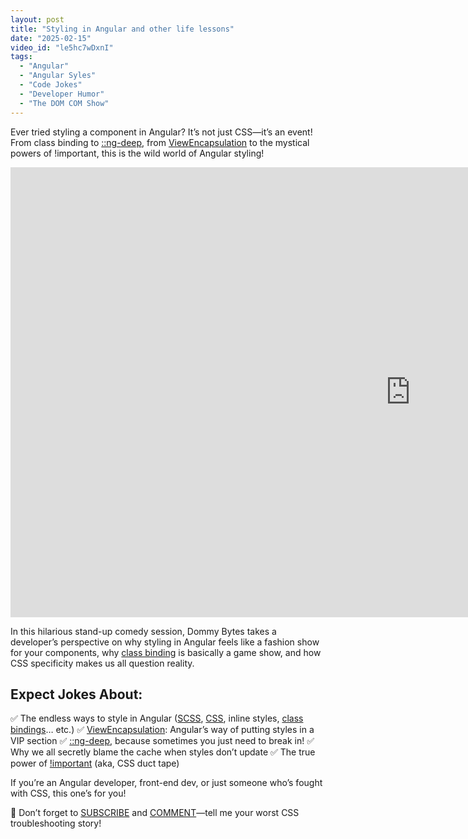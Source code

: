 ```yaml
---
layout: post
title: "Styling in Angular and other life lessons"
date: "2025-02-15"
video_id: "le5hc7wDxnI"
tags: 
  - "Angular"
  - "Angular Syles"
  - "Code Jokes"
  - "Developer Humor"
  - "The DOM COM Show"
---
```


<p class="intro"><span class="dropcap">E</span>ver tried styling a component in Angular? It’s not just CSS—it’s an event! From class binding to <a href="https://angular.dev/guide/components/styling#ng-deep">::ng-deep</a>, from <a href="https://angular.dev/guide/components/styling#style-scoping">ViewEncapsulation</a> to the mystical powers of !important, this is the wild world of Angular styling!</p>

<iframe width="1280" height="720" src="https://www.youtube.com/embed/le5hc7wDxnI" title="" frameborder="0" allow="accelerometer; autoplay; clipboard-write; encrypted-media; gyroscope; picture-in-picture; web-share" allowfullscreen></iframe>

In this hilarious stand-up comedy session, Dommy Bytes takes a developer’s perspective on why styling in Angular feels like a fashion show for your components, why [class binding](https://angular.dev/guide/templates/binding#css-class-and-style-property-bindings) is basically a game show, and how CSS specificity makes us all question reality.

## Expect Jokes About:
✅ The endless ways to style in Angular ([SCSS](https://sass-lang.com/), [CSS](https://developer.mozilla.org/en-US/docs/Web/CSS), inline styles, [class bindings](https://angular.dev/guide/templates/binding#css-class-and-style-property-bindings)… etc.)
✅ [ViewEncapsulation](https://angular.dev/guide/components/styling#view-encapsulation): Angular’s way of putting styles in a VIP section
✅ [::ng-deep](https://angular.dev/guide/components/styling#ng-deep), because sometimes you just need to break in!
✅ Why we all secretly blame the cache when styles don’t update
✅ The true power of [!important](https://developer.mozilla.org/en-US/docs/Web/CSS/important) (aka, CSS duct tape)

If you’re an Angular developer, front-end dev, or just someone who’s fought with CSS, this one’s for you!

🔔 Don’t forget to [SUBSCRIBE](https://www.youtube.com/c/briantreese?sub_confirmation=1) and [COMMENT](https://www.youtube.com/watch?v=le5hc7wDxnI&lc=UgwpZ-9-_0-_0-0)—tell me your worst CSS troubleshooting story!